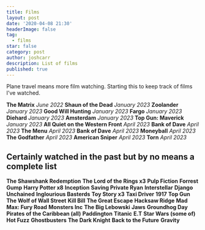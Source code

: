 ```yaml
---
title: Films 
layout: post
date: '2020-04-08 21:30'
headerImage: false
tag:
  - films
star: false
category: post
author: joshcarr
description: List of films
published: true
---
```

Plane travel means more film watching. Starting this to keep track of films I've watched.

**The Matrix** *June 2022* 
**Shaun of the Dead** *January 2023*
**Zoolander** *January 2023*
**Good Will Hunting** *January 2023*
**Fargo** *January 2023*
**Diehard** *January 2023*
**Amsterdam** *January 2023* 
**Top Gun: Maverick** *January 2023*
**All Quiet on the Western Front** *April 2023* 
**Bank of Dave** *April 2023* 
**The Menu** *April 2023* 
**Bank of Dave** *April 2023* 
**Moneyball** *April 2023* 
**The Godfather** *April 2023* 
**American Sniper** *April 2023* 
**Torn** *April 2023* 


## Certainly watched in the past but by no means a complete list
**The Shawshank Redemption**
**The Lord of the Rings x3**
**Pulp Fiction**
**Forrest Gump**
**Harry Potter x8**
**Inception**
**Saving Private Ryan**
**Interstellar**
**Django Unchained**
**Inglourious Basterds**
**Toy Story x3**
**Taxi Driver**
**1917**
**Top Gun**
**The Wolf of Wall Street**
**Kill Bill**
**The Great Escape**
**Hacksaw Ridge**
**Mad Max: Fury Road**
**Monsters Inc**
**The Big Lebowski**
**Jaws**
**Groundhog Day**
**Pirates of the Caribbean (all)**
**Paddington**
**Titanic**
**E.T**
**Star Wars (some of)**
**Hot Fuzz**
**Ghostbusters**
**The Dark Knight**
**Back to the Future**
**Gravity**












